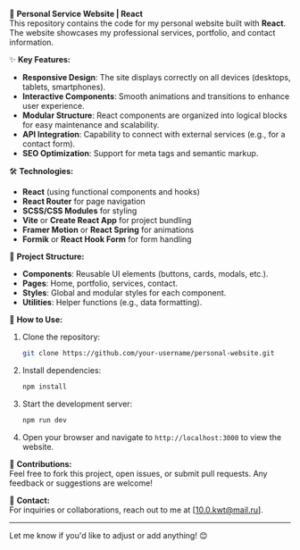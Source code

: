 🚀 **Personal Service Website | React**  
This repository contains the code for my personal website built with **React**. The website showcases my professional services, portfolio, and contact information.  

✨ **Key Features:**  
- **Responsive Design**: The site displays correctly on all devices (desktops, tablets, smartphones).  
- **Interactive Components**: Smooth animations and transitions to enhance user experience.  
- **Modular Structure**: React components are organized into logical blocks for easy maintenance and scalability.  
- **API Integration**: Capability to connect with external services (e.g., for a contact form).  
- **SEO Optimization**: Support for meta tags and semantic markup.  

🛠 **Technologies:**  
- **React** (using functional components and hooks)  
- **React Router** for page navigation  
- **SCSS/CSS Modules** for styling  
- **Vite** or **Create React App** for project bundling  
- **Framer Motion** or **React Spring** for animations  
- **Formik** or **React Hook Form** for form handling  

📂 **Project Structure:**  
- **Components**: Reusable UI elements (buttons, cards, modals, etc.).  
- **Pages**: Home, portfolio, services, contact.  
- **Styles**: Global and modular styles for each component.  
- **Utilities**: Helper functions (e.g., data formatting).  

📄 **How to Use:**  
1. Clone the repository:  
   ```bash
   git clone https://github.com/your-username/personal-website.git
   ```
2. Install dependencies:  
   ```bash
   npm install
   ```
3. Start the development server:  
   ```bash
   npm run dev
   ```
4. Open your browser and navigate to `http://localhost:3000` to view the website.  

🌟 **Contributions:**  
Feel free to fork this project, open issues, or submit pull requests. Any feedback or suggestions are welcome!  

📧 **Contact:**  
For inquiries or collaborations, reach out to me at [10.0.kwt@mail.ru].  

---

Let me know if you'd like to adjust or add anything! 😊
